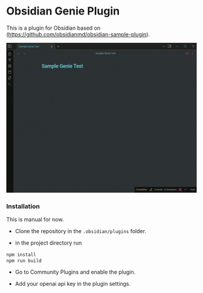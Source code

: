 # Obsidian Genie Plugin

This is a plugin for Obsidian based on (https://github.com/obsidianmd/obsidian-sample-plugin).


![demo](./static/demo.gif)

### Installation

This is manual for now. 

- Clone the repository in the `.obsidian/plugins` folder.

- in the project directory run
```
npm install
npm run build
```

- Go to Community Plugins and enable the plugin.

- Add your openai api key in the plugin settings.
